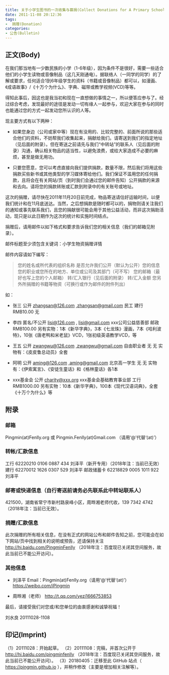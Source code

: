 ```yaml
---
title: 关于小学生图书的一次收集与募捐(Collect Donations for A Primary School)
date: 2011-11-08 20:12:36
tags:
-  捐赠(Donation)
categories:
- 公告(Bulletin)
---
```


## 正文(Body)

在我们那当地有一少数民族的小学（1-6年级），因为条件不是很好，需要一些适合他们的小学生读物或音像制品（这几天刚通电）。据联络人（一同学的同学）的了解或要求，任何适合1到6年级学生的资料（书籍或音像制品）都可以，如漫画、《成语故事》/《十万个为什么》、字典、磁带或教学视频(VCD)等等。

得知此事后，因这也是我当初和现在一直想做的事情之一，所以便答应参与了。经过综合考虑，发现最好的途径是发动一切有缘人一起参与，欢迎大家在参与的同时也能通过您的方式一起发动您所认识的人等。

现主要方式有以下两种：

- 如果您身边（公司或家中等）现在有没用的、比较完整的、前面所说的那些适合他们的资料，不妨帮我们收集起来，捐献给我们。请寄送到我们的指定地址（见后面的附录）。但在寄送之前请先与我们“中转站”的联系人（见后面的附录）沟通，确认相关物品的适当性，以避免浪费，或给大家造成不必要的麻烦，甚至是做无用功。

- 只要您愿意，您可以考虑直接向我们提供捐款，数量不限，然后我们将用这些捐款买些新书或其他类型的学习媒体寄给他们。我们保证不滥用您的任何捐款，且将会在有关网站/页（到时我们会通过您的邮件告知）公开捐款的来源和去向。请将您的捐款转账或汇款到附录中的有关账号或地址。

这次的捐赠，请尽快在2011年11月20日前完成，物品寄送请估好运输时间，以便我们统计和在11月底送达。当然，之后想捐款是随时都可以的，捐物则请关注我们的通知或事先联系我们，且您的捐献很可能会用于其他公益活动，而非这次捐助活动，现只是以此日期作为这次的统计和实施时间结点。

捐赠后，请用邮件以如下格式和要求告诉我们您的相关信息（我们的邮箱见附录）。

邮件标题至少须包含关键词：小学生物资捐赠详情

邮件内容请如下编写：

> 您的姓名或所代表的组织名称 是否允许我们公开（默认为公开）您的信息    您的职业或您所在的地方、单位或公司及其部门（可不写）    您的邮箱（最好也写上您的个人邮箱）   转/汇入银行（见后面的附录）    转/汇入金额     您另外所捐赠的书籍等物资（可换行或作为邮件的附件列出）

如：

- 张三  公开  zhangsan@126.com ,zhangsan@gmail.com   民工 建行  RMB10.00   无

- 李四   匿名/不公开  lisi@126.com , lisi@gmail.com    xxx公司公益慈善部  邮政  RMB100.00
  另有实物：1本《新华字典》，3本《七龙珠》漫画，7本《哈利波特》，10张《唐老鸭和米老鼠》VCD，1张初级英语教学VCD，等

- 王五  公开  zwangwu@126.com ,zwangwu@gmail.com   自由职业者  无  无
  实物有：《皮皮鲁总动员》全套

- 阿明  公开  aming@126.com ,aming@gmail.com   北京高一学生  无  无
  实物有：《伊索寓言》、《安徒生童话》和《格林童话》各1本

- xxx基金会 公开  charity@xxx.org   xxx基金会基础教育事业部  工行  RMB1000.00
  另有实物：10本《新华字典》，100本《现代汉语词典》，全套《十万个为什么》等


## 附录

### 邮箱

Pingmin(at)Fenlly.org 或 Pingmin.Fenlly(at)Gmail.com （请用‘@’代替‘(at)’）

### 转帐/汇款信息

工行        62220210 0106 0887 434  刘泽平（新开专用）（2018年注：当前已无效）
建行        62270012 1626 0307 529  刘泽平
邮政储蓄卡   62218829 0005 1011 922  刘泽平

### 邮寄或快递信息（自行寄送前请务必先联系此中转站联系人）

421500，湖南省常宁市新村路泉峰小区，周晔湘老师代收，139 7342 4742（2018年注：当前已无效）。


### 捐赠/汇款信息

此次捐赠的所有相关信息，在没有正式的网站公布和邮件告知之前，您可能会在如下网站/页中找到相关的说明或预告，还请保持关注 http://hi.baidu.com/PingminFenlly （2018年注：百度现已关闭其空间服务，故此当前已不能公开访问）。


### 其他信息

- 刘泽平
  Email：Pingmin(at)Fenlly.org（请用‘@’代替‘(at)’）
  https://weibo.com/iPingmin

- 周晔湘（老师）
  http://t.qq.com/yezi1666753853


最后，请接受我们对您或/和您单位的由衷感谢和诚挚祝福！


刘水良
20111028-1108


## 印记(Imprint)

（1）20111028：开始起草。
（2）20111108：完稿，并首次公开于 http://hi.baidu.com/pingminfenlly （2018年注：百度现已关闭其空间服务，故此当前已不能公开访问）。
（3）20180405：迁移至此 GitHub 站点（ https://pingmin.github.io ），并稍作修改（主要是增加相关注解等）。

